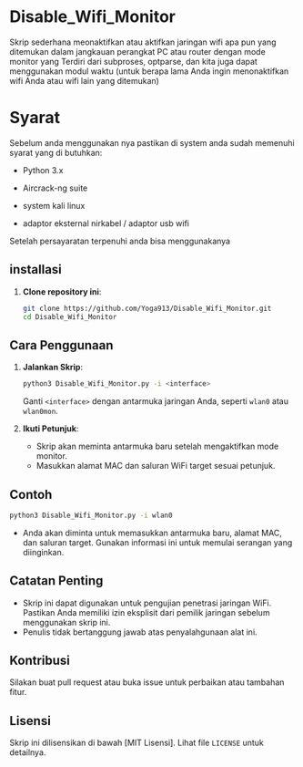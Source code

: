 # Disable_Wifi_Monitor

Skrip sederhana meonaktifkan atau aktifkan jaringan wifi apa pun yang ditemukan dalam jangkauan perangkat PC atau router dengan mode monitor yang Terdiri dari subproses, optparse, dan kita juga dapat menggunakan modul waktu (untuk berapa lama Anda ingin menonaktifkan wifi Anda atau wifi lain yang ditemukan)

# Syarat

Sebelum anda menggunakan nya pastikan di system anda sudah memenuhi syarat yang di butuhkan:

- Python 3.x
- Aircrack-ng suite

- system kali linux
- adaptor eksternal nirkabel / adaptor usb wifi


Setelah persayaratan terpenuhi anda bisa menggunakanya

## installasi


1. **Clone repository ini**:

   ```bash
   git clone https://github.com/Yoga913/Disable_Wifi_Monitor.git
   cd Disable_Wifi_Monitor
   ```

## Cara Penggunaan

1. **Jalankan Skrip**:

   ```bash
   python3 Disable_Wifi_Monitor.py -i <interface>
   ```

   Ganti `<interface>` dengan antarmuka jaringan Anda, seperti `wlan0` atau `wlan0mon`.

2. **Ikuti Petunjuk**:

   - Skrip akan meminta antarmuka baru setelah mengaktifkan mode monitor.
   - Masukkan alamat MAC dan saluran WiFi target sesuai petunjuk.

## Contoh

```bash
python3 Disable_Wifi_Monitor.py -i wlan0
```

- Anda akan diminta untuk memasukkan antarmuka baru, alamat MAC, dan saluran target. Gunakan informasi ini untuk memulai serangan yang diinginkan.

## Catatan Penting

- Skrip ini dapat digunakan untuk pengujian penetrasi jaringan WiFi. Pastikan Anda memiliki izin eksplisit dari pemilik jaringan sebelum menggunakan skrip ini.
- Penulis tidak bertanggung jawab atas penyalahgunaan alat ini.

## Kontribusi

Silakan buat pull request atau buka issue untuk perbaikan atau tambahan fitur.

## Lisensi

Skrip ini dilisensikan di bawah [MIT Lisensi]. Lihat file `LICENSE` untuk detailnya.
